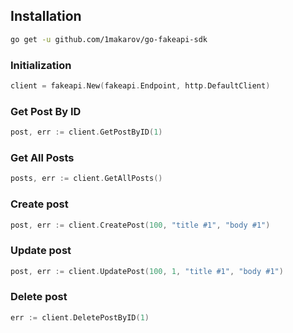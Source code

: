 ## Installation
```sh
go get -u github.com/1makarov/go-fakeapi-sdk
```

### Initialization
```go
client = fakeapi.New(fakeapi.Endpoint, http.DefaultClient)
```

### Get Post By ID
```go
post, err := client.GetPostByID(1)
```

### Get All Posts
```go
posts, err := client.GetAllPosts()
```

### Create post
```go
post, err := client.CreatePost(100, "title #1", "body #1")
```

### Update post
```go
post, err := client.UpdatePost(100, 1, "title #1", "body #1")
```

### Delete post
```go
err := client.DeletePostByID(1)
```